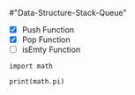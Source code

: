 #"Data-Structure-Stack-Queue"

* [x] Push Function
* [x] Pop Function
* [ ] isEmty Function

```
import math

print(math.pi)

```
